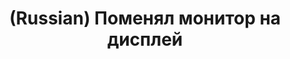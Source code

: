 ---
layout: default
category: mega
lang: en
title: (Russian) Поменял монитор на дисплей
slug: apple-cinema-display-23
tags: apple fun 
postid: 110
translated: no
---